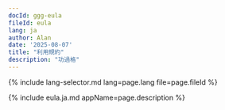 ```yaml
---
docId: ggg-eula
fileId: eula
lang: ja
author: Alan
date: '2025-08-07'
title: "利用規約"
description: "功過格"
---
```


{% include lang-selector.md lang=page.lang file=page.fileId %}

{% include eula.ja.md appName=page.description %}